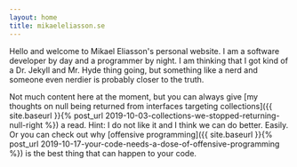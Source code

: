 ```yaml
---
layout: home
title: mikaeleliasson.se
---
```

Hello and welcome to Mikael Eliasson's personal website. I am a software developer by day and a programmer by night. I am thinking that I got kind of a Dr. Jekyll and Mr. Hyde thing going, but something like a nerd and someone even nerdier is probably closer to the truth.

Not much content here at the moment, but you can always give [my thoughts on null being returned from interfaces targeting collections]({{ site.baseurl }}{% post_url 2019-10-03-collections-we-stopped-returning-null-right %}) a read. Hint: I do not like it and I think we can do better. Easily. Or you can check out why [offensive programming]({{ site.baseurl }}{% post_url 2019-10-17-your-code-needs-a-dose-of-offensive-programming %}) is the best thing that can happen to your code.
